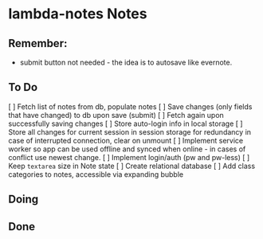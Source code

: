 # lambda-notes Notes

## Remember:
* submit button not needed - the idea is to autosave like evernote.


## To Do
 [ ] Fetch list of notes from db, populate notes
 [ ] Save changes (only fields that have changed) to db upon save (submit)
 [ ] Fetch again upon successfully saving changes
 [ ] Store auto-login info in local storage
 [ ] Store all changes for current session in session storage for redundancy in case of interrupted connection, clear on unmount
 [ ] Implement service worker so app can be used offline and synced when online - in cases of conflict use newest change.
 [ ] Implement login/auth (pw and pw-less)
 [ ] Keep ```textarea``` size in Note state
 [ ] Create relational database
 [ ] Add class categories to notes, accessible via expanding bubble
 ## Doing


 ## Done